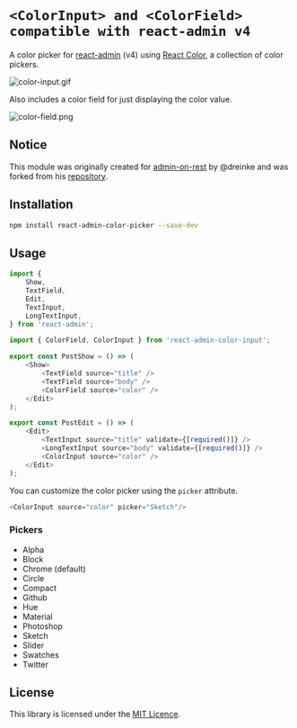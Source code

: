 # `<ColorInput> and <ColorField> compatible with react-admin v4`

A color picker for [react-admin](https://github.com/marmelab/react-admin) (v4) using [React Color](http://casesandberg.github.io/react-color/), a collection of color pickers.

![color-input.gif](color-input.gif)

Also includes a color field for just displaying the color value.

![color-field.png](color-field.png)

## Notice

This module was originally created for [admin-on-rest](https://github.com/marmelab/admin-on-rest) by @dreinke and was forked from his [repository](https://github.com/dreinke/aor-color-input).

## Installation

```sh
npm install react-admin-color-picker --save-dev
```

## Usage

```js
import {
    Show,
    TextField,
    Edit,
    TextInput,
    LongTextInput,
} from 'react-admin';

import { ColorField, ColorInput } from 'react-admin-color-input';

export const PostShow = () => (
    <Show>
        <TextField source="title" />
        <TextField source="body" />
        <ColorField source="color" />
    </Edit>
);

export const PostEdit = () => (
    <Edit>
        <TextInput source="title" validate={[required()]} />
        <LongTextInput source="body" validate={[required()]} />
        <ColorInput source="color" />
    </Edit>
);
```

You can customize the color picker using the `picker` attribute.

```js
<ColorInput source="color" picker="Sketch"/>
```

### Pickers
- Alpha
- Block
- Chrome (default)
- Circle
- Compact
- Github
- Hue
- Material
- Photoshop
- Sketch
- Slider
- Swatches
- Twitter

## License

This library is licensed under the [MIT Licence](LICENSE).
